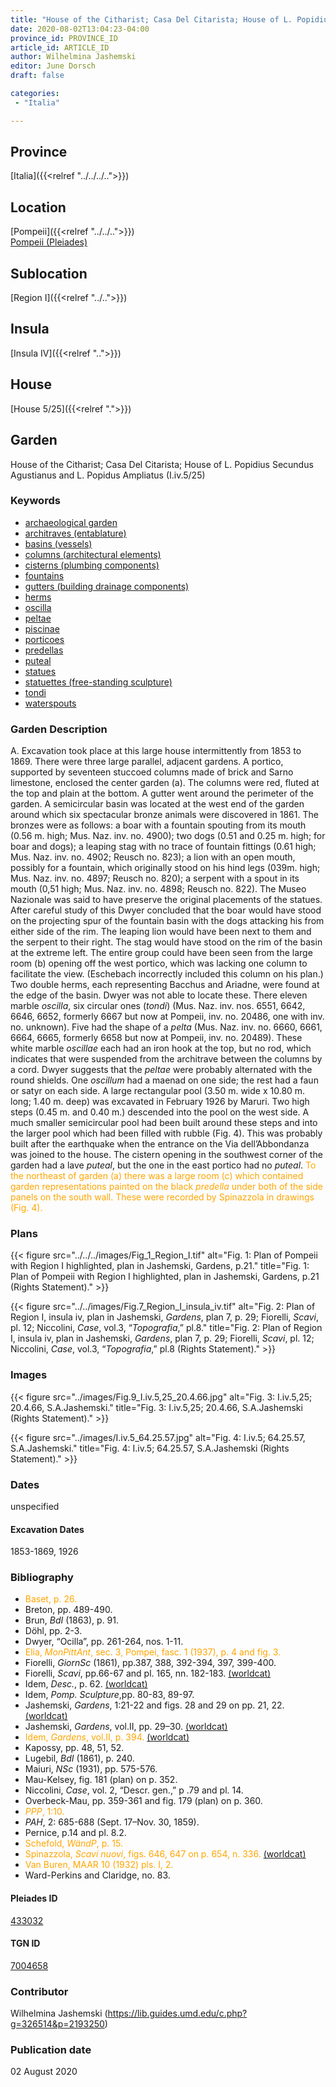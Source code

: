 ```yaml
---
title: "House of the Citharist; Casa Del Citarista; House of L. Popidius Secundus Agustianus and L. Popidus Ampliatus (I.iv.5/25)"
date: 2020-08-02T13:04:23-04:00
province_id: PROVINCE_ID
article_id: ARTICLE_ID
author: Wilhelmina Jashemski
editor: June Dorsch
draft: false

categories:
 - "Italia"

---
```


## Province

[Italia]({{<relref "../../../..">}})

<!--### Province Description-->

<!-- DESCRIPTION -->


## Location

[Pompeii]({{<relref "../../..">}}) \
[Pompeii (Pleiades)](https://pleiades.stoa.org/places/433032)

<!--### Location Description-->

<!-- LEAVE THIS BLANK FOR NOW -->

## Sublocation

[Region I]({{<relref "../..">}})

<!--### Sublocation Description-->

<!-- DESCRIPTION -->

## Insula

[Insula IV]({{<relref "..">}})

## House

[House 5/25]({{<relref ".">}})

## Garden

House of the Citharist; Casa Del Citarista; House of L. Popidius Secundus Agustianus and L.
Popidus Ampliatus (I.iv.5/25)

### Keywords

- [archaeological garden](#)
- [architraves (entablature)](http://vocab.getty.edu/page/aat/300001780)
- [basins (vessels)](http://vocab.getty.edu/page/aat/300045614)
- [columns (architectural elements)](http://vocab.getty.edu/page/aat/300001571)
- [cisterns (plumbing components)](http://vocab.getty.edu/page/aat/300052558)
- [fountains](http://vocab.getty.edu/page/aat/300006179)
- [gutters (building drainage components)](http://vocab.getty.edu/page/aat/300052565)
- [herms](http://vocab.getty.edu/page/aat/300047170)
- [oscilla](#)
- [peltae](http://vocab.getty.edu/page/aat/300213495)
- [piscinae]( http://vocab.getty.edu/page/aat/300375619)
- [porticoes](http://vocab.getty.edu/page/aat/300004145)
- [predellas](http://vocab.getty.edu/page/aat/300003745)
- [puteal](#)
- [statues](http://vocab.getty.edu/page/aat/300047600)
- [statuettes (free-standing sculpture)](http://vocab.getty.edu/page/aat/300312262)
- [tondi](http://vocab.getty.edu/page/aat/300033622)
- [waterspouts](http://vocab.getty.edu/page/aat/300248603)

### Garden Description

A. Excavation took place at this large house intermittently from 1853 to 1869. There were three large parallel, adjacent gardens. A portico, supported by seventeen stuccoed columns made of brick and Sarno limestone, enclosed the center garden (a). The columns were red, fluted at the top and plain at the bottom. A gutter went around the perimeter of the garden. A semicircular basin was located at the west end of the garden around which six spectacular bronze animals were discovered in 1861. The bronzes were as follows: a boar with a fountain spouting from its mouth (0.56 m. high; Mus. Naz. inv. no. 4900); two dogs (0.51 and 0.25 m. high; for boar and dogs); a leaping stag with no trace of fountain fittings (0.61 high; Mus. Naz. inv. no. 4902; Reusch no. 823); a lion with an open mouth, possibly for a fountain, which originally stood on his hind legs (039m. high; Mus. Naz. inv. no. 4897; Reusch no. 820); a serpent with a spout in its mouth (0,51 high; Mus. Naz. inv. no. 4898; Reusch no. 822). The Museo Nazionale was said to have preserve the original placements of the statues. After careful study of this Dwyer concluded that the boar would have stood on the projecting spur of the fountain basin with the dogs attacking his from either side of the rim. The leaping lion would have been next to them and the serpent to their right. The stag would have stood on the rim of the basin at the extreme left. The entire group could have been seen from the large room (b) opening off the west portico, which was lacking one column to facilitate the view. (Eschebach incorrectly included this column on his plan.) Two double herms, each representing Bacchus and Ariadne, were found at the edge of the basin. Dwyer was not able to locate these. There eleven marble *oscilla*, six circular ones (*tondi*) (Mus. Naz. inv. nos. 6551, 6642, 6646, 6652, formerly 6667 but now at Pompeii, inv. no. 20486, one with inv. no. unknown). Five had the shape of a *pelta* (Mus. Naz. inv. no. 6660, 6661, 6664, 6665, formerly 6658 but now at Pompeii, inv. no. 20489). These white marble *oscillae* each had an iron hook at the top, but no rod, which indicates that were suspended from the architrave between the columns by a cord. Dwyer suggests that the *peltae* were probably alternated with the round shields. One *oscillum* had a maenad on one side; the rest had a faun or satyr on each side. A large rectangular pool (3.50 m. wide x 10.80 m. long; 1.40 m. deep) was excavated in February 1926 by Maruri. Two high steps (0.45 m. and 0.40 m.) descended into the pool on the west side. A much smaller semicircular pool had been built around these steps and into the larger pool which had been filled with rubble (Fig. 4). This was probably built after the earthquake when the entrance on the Via dell’Abbondanza was joined to the house. The cistern opening in the southwest corner of the garden had a lave *puteal*, but the one in the east portico had no *puteal*. <span style="color:orange"> To the northeast of garden (a) there was a large room (c) which contained garden representations painted on the black *predella* under both of the side panels on the south wall. These were recorded by Spinazzola in drawings (Fig. 4). </span>

<!--### Maps-->

<!--
OLD WAY (DO NOT USE)
![alt_text](../../images/image_name.ext)
*CAPTION*

NEW WAY ↓↓↓↓
{{< figure src="../../images/image_name.ext" alt="ALT_TEXT" title="CAPTION" >}}
-->

### Plans

{{< figure src="../../../images/Fig_1_Region_I.tif" alt="Fig. 1: Plan of Pompeii with Region I highlighted, plan in Jashemski, Gardens, p.21." title="Fig. 1: Plan of Pompeii with Region I highlighted, plan in Jashemski, Gardens, p.21 (Rights Statement)." >}}

{{< figure src="../../images/Fig.7_Region_I_insula_iv.tif" alt="Fig. 2: Plan of Region I, insula iv, plan in Jashemski, *Gardens*, plan 7, p. 29; Fiorelli, *Scavi*, pl. 12; Niccolini, *Case*, vol.3, “*Topografia*,” pl.8." title="Fig. 2: Plan of Region I, insula iv, plan in Jashemski, *Gardens*, plan 7, p. 29; Fiorelli, *Scavi*, pl. 12; Niccolini, *Case*, vol.3, “*Topografia*,” pl.8 (Rights Statement)." >}}

### Images

{{< figure src="../images/Fig.9_I.iv.5,25_20.4.66.jpg" alt="Fig. 3: I.iv.5,25; 20.4.66, S.A.Jashemski." title="Fig. 3: I.iv.5,25; 20.4.66, S.A.Jashemski (Rights Statement)." >}}

{{< figure src="../images/I.iv.5_64.25.57.jpg" alt="Fig. 4: I.iv.5; 64.25.57, S.A.Jashemski." title="Fig. 4: I.iv.5; 64.25.57, S.A.Jashemski (Rights Statement)." >}}

### Dates

unspecified

#### Excavation Dates

1853-1869, 1926

### Bibliography

* <span style="color:orange">  Baset, p. 26. </span>
* Breton, pp. 489-490.
* Brun, *BdI* (1863), p. 91.
* Döhl, pp. 2-3.
* Dwyer, “Ocilla”, pp. 261-264, nos. 1-11.
* <span style="color:orange"> Elia, *MonPittAnt*, sec. 3, Pompei, fasc. 1 (1937), p. 4 and fig. 3. </span>
* Fiorelli, *GiornSc* (1861), pp.387, 388, 392-394, 397, 399-400.
* Fiorelli, *Scavi*, pp.66-67 and pl. 165, nn. 182-183. [(worldcat)](http://www.worldcat.org/oclc/249024903)
* Idem, *Desc.*, p. 62. [(worldcat)](http://www.worldcat.org/oclc/908272023)
* Idem, *Pomp. Sculpture*,pp. 80-83, 89-97.
* Jashemski, *Gardens*, 1:21-22 and figs. 28 and 29 on pp. 21, 22. [(worldcat)](http://www.worldcat.org/oclc/884024123)
* Jashemski, *Gardens*, vol.II, pp. 29–30. [(worldcat)](http://www.worldcat.org/oclc/921816405)
* <span style="color:orange"> Idem, *Gardens*, vol.II, p. 394. [(worldcat)](http://www.worldcat.org/oclc/921816405)</span>
* Kapossy, pp. 48, 51, 52.
* Lugebil, *BdI* (1861), p. 240.
* Maiuri, *NSc* (1931), pp. 575-576.
* Mau-Kelsey, fig. 181 (plan) on p. 352.
* Niccolini, *Case*, vol. 2, “Descr. gen.,” p .79 and pl. 14.
* Overbeck-Mau, pp. 359-361 and fig. 179 (plan) on p. 360.
* <span style="color:orange"> *PPP*, 1:10. </span>
* *PAH*, 2: 685-688 (Sept. 17–Nov. 30, 1859).
* Pernice, p.14 and pl. 8.2.
* <span style="color:orange"> Schefold, *WändP*, p. 15. </span>
* <span style="color:orange"> Spinazzola, *Scavi nuovi*, figs. 646, 647 on p. 654, n. 336. [(worldcat)](http://www.worldcat.org/oclc/883858580)</span>
* <span style="color:orange"> Van Buren, MAAR 10 (1932) pls. I, 2.</span>
* Ward-Perkins and Claridge, no. 83.

<!--#### Periodo ID-->

<!-- [PERIODO_ID](https://pleiades.stoa.org/places/PLEIADES_ID) -->

#### Pleiades ID

[433032](https://pleiades.stoa.org/places/433032)

#### TGN ID

[7004658](http://vocab.getty.edu/page/tgn/7004658)

### Contributor

Wilhelmina Jashemski (https://lib.guides.umd.edu/c.php?g=326514&p=2193250)

### Publication date

02 August 2020

<!--### Related articles-->

<!-- Links to other related articles. Leave blank for now -->
